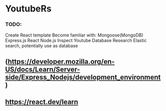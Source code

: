# YoutubeRs

### TODO:
Create React template
Become familiar with:
    Mongoose(MongoDB)
    Express.js
    React
    Node.js
Inspect Youtube Database
Research Elastic search, potentially use as database

## (https://developer.mozilla.org/en-US/docs/Learn/Server-side/Express_Nodejs/development_environment)
## https://react.dev/learn


